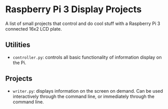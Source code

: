 # Raspberry Pi 3 Display Projects #
A list of small projects that control and do cool stuff with a Raspberry Pi 3 connected 16x2 LCD plate.

## Utilities ##

 * `controller.py`: controls all basic functionality of information display on the Pi.

## Projects ##
 
 * `writer.py`: displays information on the screen on demand. Can be used interactively through the command line, or immediately through the command line.
